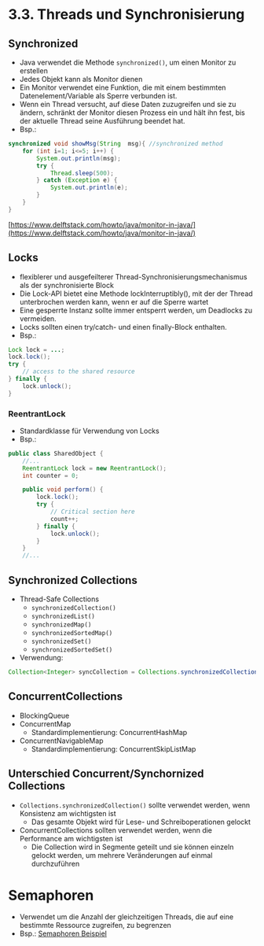 # 3.3. Threads und Synchronisierung

## Synchronized
* Java verwendet die Methode `synchronized()`, um einen Monitor zu erstellen
* Jedes Objekt kann als Monitor dienen
* Ein Monitor verwendet eine Funktion, die mit einem bestimmten Datenelement/Variable als Sperre verbunden ist. 
* Wenn ein Thread versucht, auf diese Daten zuzugreifen und sie zu ändern, schränkt der Monitor diesen Prozess ein und hält ihn fest, bis der aktuelle Thread seine Ausführung beendet hat.
* Bsp.:

```java
synchronized void showMsg(String  msg){ //synchronized method  
    for (int i=1; i<=5; i++) {  
        System.out.println(msg);  
        try {  
            Thread.sleep(500);  
        } catch (Exception e) {
            System.out.println(e);
        }  
    }  
}  
```

[https://www.delftstack.com/howto/java/monitor-in-java/](https://www.delftstack.com/howto/java/monitor-in-java/)

## Locks
* flexiblerer und ausgefeilterer Thread-Synchronisierungsmechanismus als der synchronisierte Block
* Die Lock-API bietet eine Methode lockInterruptibly(), mit der der Thread unterbrochen werden kann, wenn er auf die Sperre wartet
* Eine gesperrte Instanz sollte immer entsperrt werden, um Deadlocks zu vermeiden. 
* Locks sollten einen try/catch- und einen finally-Block enthalten.
* Bsp.:

```java
Lock lock = ...; 
lock.lock();
try {
    // access to the shared resource
} finally {
    lock.unlock();
}
```

### ReentrantLock
* Standardklasse für Verwendung von Locks
* Bsp.:

```java
public class SharedObject {
    //...
    ReentrantLock lock = new ReentrantLock();
    int counter = 0;

    public void perform() {
        lock.lock();
        try {
            // Critical section here
            count++;
        } finally {
            lock.unlock();
        }
    }
    //...
```

## Synchronized Collections
* Thread-Safe Collections
    * `synchronizedCollection()`
    * `synchronizedList()`
    * `synchronizedMap()`
    * `synchronizedSortedMap()`
    * `synchronizedSet()`
    * `synchronizedSortedSet()`
* Verwendung:

```java
Collection<Integer> syncCollection = Collections.synchronizedCollection(new ArrayList<>());
```

## ConcurrentCollections
* BlockingQueue 
* ConcurrentMap
	* Standardimplementierung: ConcurrentHashMap
* ConcurrentNavigableMap
	* Standardimplementierung: ConcurrentSkipListMap

## Unterschied Concurrent/Synchornized Collections
* `Collections.synchronizedCollection()` sollte verwendet werden, wenn Konsistenz am wichtigsten ist
	* Das gesamte Objekt wird für Lese- und Schreiboperationen gelockt
* ConcurrentCollections sollten verwendet werden, wenn die Performance am wichtigsten ist
	* Die Collection wird in Segmente geteilt und sie können einzeln gelockt werden, um mehrere Veränderungen auf einmal durchzuführen

# Semaphoren
* Verwendet um die Anzahl der gleichzeitigen Threads, die auf eine bestimmte Ressource zugreifen, zu begrenzen
* Bsp.: [Semaphoren Beispiel](https://github.com/htlw-5ahit/matura-sew-insy/tree/main/thema03/semaphoren)